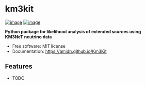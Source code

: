 # km3kit


[![image](https://img.shields.io/pypi/v/km3kit.svg)](https://pypi.python.org/pypi/km3kit)
[![image](https://img.shields.io/conda/vn/conda-forge/km3kit.svg)](https://anaconda.org/conda-forge/km3kit)


**Python package for likelihood analysis of extended sources using KM3NeT neutrino data**


-   Free software: MIT license
-   Documentation: https://amidn.github.io/Km3Kit
    

## Features

-   TODO
